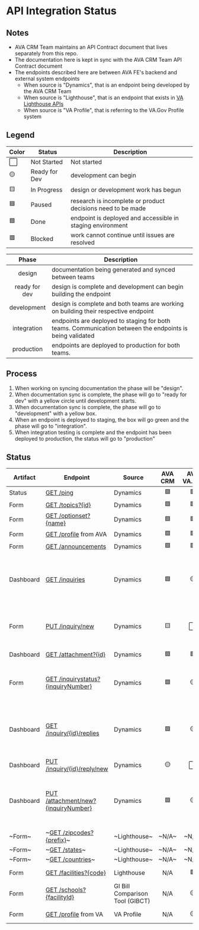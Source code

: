 # API Integration Status

## Notes
* AVA CRM Team maintains an API Contract document that lives separately from this repo.
* The documentation here is kept in sync with the AVA CRM Team API Contract document
* The endpoints described here are between AVA FE's backend and external system endpoints
    *  When source is "Dynamics", that is an endpoint being developed by the AVA CRM Team
    *  When source is "Lighthouse", that is an endpoint that exists in [VA Lighthouse APIs](https://developer.va.gov/explore)
    *  When source is "VA Profile", that is referring to the VA.Gov Profile system

## Legend

|Color | Status | Description |
|---|---|---|
⬜ | Not Started | Not started |
🟡 | Ready for Dev | development can begin |
🟨 | In Progress | design or development work has begun |
🟦 | Paused | research is incomplete or product decisions need to be made |
🟩 | Done | endpoint is deployed and accessible in staging environment |
🟥 | Blocked | work cannot continue until issues are resolved |



| Phase | Description |
|:---:|---|
| design | documentation being generated and synced between teams | 
| ready for dev | design is complete and development can begin building the endpoint |
| development | design is complete and both teams are working on building their respective endpoint |
| integration | endpoints are deployed to staging for both teams. Communication between the endpoints is being validated |
| production | endpoints are deployed to production for both teams. |

## Process
1) When working on syncing documentation the phase will be "design".
2) When documentation sync is complete, the phase will go to "ready for dev" with a yellow circle until development starts.
3) When documentation sync is complete, the phase will go to "development" with a yellow box.
4) When an endpoint is deployed to staging, the box will go green and the phase will go to "integration".
5) When integration testing is complete and the endpoint has been deployed to production, the status will go to "production"

## Status

| Artifact | Endpoint | Source | AVA CRM | AVA VA.gov | Phase | Notes |
|---|---|---|:---:|:---:|---|---|
Status | [GET /ping](crm_api/Status_Ping.md) | Dynamics | 🟩 | 🟩 | integration |  | 
Form | [GET /topics?{id}](crm_api/Form_GetTopics.md) | Dynamics | 🟩 | 🟩 | integration |  | 
Form | [GET /optionset?{name}](crm_api/Form_GetOptionSet.md) | Dynamics | 🟩 | 🟩 | integration | | 
Form | [GET /profile](crm_api/AVA_Profile.md) from AVA | Dynamics | 🟩 | 🟩 | integration | | 
Form | [GET /announcements](crm_api/Form_RetrieveAnnouncements.md) | Dynamics | 🟩 | 🟩 | integration | | 
Dashboard | [GET /inquiries](crm_api/Dashboard_RetrieveInquiries.md) | Dynamics | 🟩 | 🟡 | ready for dev | CRM has handed off this endpoint on 02/27 | 
Form | [PUT /inquiry/new](crm_api/Form_SubmitInquiry.md)  | Dynamics | 🟨 | ⬜ | development | CRM Actively working this endpoint |  
Dashboard | [GET /attachment?{id}](crm_api/Dashboard_GetAttachment.md) | Dynamics | 🟩 | 🟩 | integration | done 03/12 | 
Form | [GET /inquirystatus?{inquiryNumber}](crm_api/Form_GetInquiryStatus.md) | Dynamics | 🟩 | 🟡 | ready for dev | CRM has handed off this endpoint | 
Dashboard | [GET /inquiry/{id}/replies](crm_api/Dashboard_RetrieveReplies.md) | Dynamics | 🟩 | 🟡 | ready for dev | CRM has handed off this endpoint on 03/01 |
Dashboard | [PUT /inquiry/{id}/reply/new](crm_api/Dashboard_SubmitAReply.md) | Dynamics | 🟡 | ⬜ | ready for dev |  | 
Dashboard | [PUT /attachment/new?{inquiryNumber}](crm_api/Dashboard_UploadFile.md) | Dynamics | 🟩 | 🟡 | ready for dev | CRM has handed off this endpoint on 03/11 | 
~Form~ | ~[GET /zipcodes?{prefix}](lighthouse/Form_ZipCodes.md)~ | ~Lighthouse~ | ~N/A~ | ~N/A~ | obsolete |  | 
~Form~ | ~[GET /states](lighthouse/Form_States.md)~ | ~Lighthouse~ | ~N/A~ | ~N/A~ | obsolete | |  
~Form~ | ~[GET /countries](lighthouse/Form_GetCountries.md)~ | ~Lighthouse~ | ~N/A~ | ~N/A~ | obsolete | | 
Form | [GET /facilities?{code}](lighthouse/Form_MedicalFacilities.md)  | Lighthouse | N/A | 🟩 | integration | done 03/12 | 
Form | [GET /schools?{facilityId}](crm_api/Form_SchoolFacilityCodes.md) | GI Bill Comparison Tool (GIBCT) | N/A | 🟡 | ready for dev |  | 
Form | [GET /profile](va_profile/profile_processes.md) from VA | VA Profile | N/A | 🟡 | ready for dev | ?? | 

